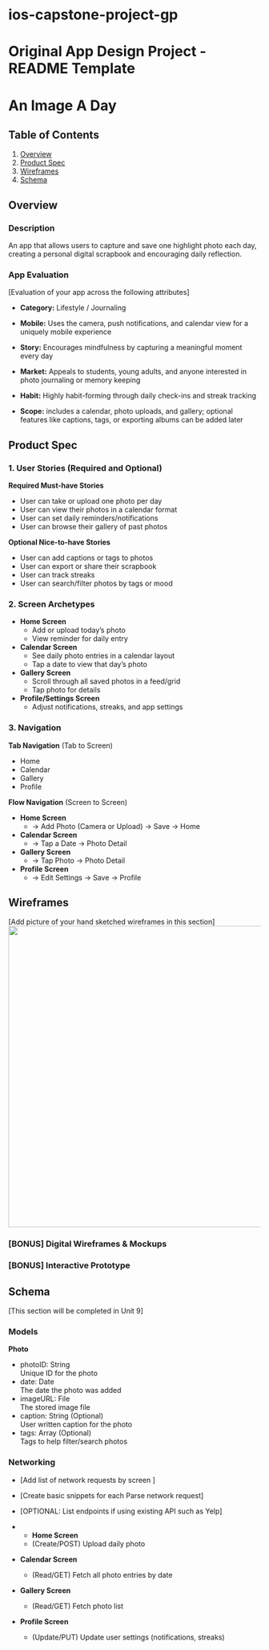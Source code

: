 # ios-capstone-project-gp
Original App Design Project - README Template
===

# An Image A Day

## Table of Contents

1. [Overview](#Overview)
2. [Product Spec](#Product-Spec)
3. [Wireframes](#Wireframes)
4. [Schema](#Schema)

## Overview

### Description
An app that allows users to capture and save one highlight photo each day, creating a personal digital scrapbook and encouraging daily reflection.

### App Evaluation

[Evaluation of your app across the following attributes]
- **Category:** Lifestyle / Journaling

- **Mobile:** Uses the camera, push notifications, and calendar view for a uniquely mobile experience

- **Story:** Encourages mindfulness by capturing a meaningful moment every day

- **Market:** Appeals to students, young adults, and anyone interested in photo journaling or memory keeping

- **Habit:** Highly habit-forming through daily check-ins and streak tracking

- **Scope:** includes a calendar, photo uploads, and gallery; optional features like captions, tags, or exporting albums can be added later


## Product Spec

### 1. User Stories (Required and Optional)

**Required Must-have Stories**

* User can take or upload one photo per day
* User can view their photos in a calendar format
* User can set daily reminders/notifications
* User can browse their gallery of past photos

**Optional Nice-to-have Stories**

* User can add captions or tags to photos
* User can export or share their scrapbook
* User can track streaks
* User can search/filter photos by tags or mood

### 2. Screen Archetypes
- **Home Screen**
  * Add or upload today’s photo
  * View reminder for daily entry
- **Calendar Screen**
  * See daily photo entries in a calendar layout
  * Tap a date to view that day’s photo
- **Gallery Screen**
  * Scroll through all saved photos in a feed/grid
  * Tap photo for details
- **Profile/Settings Screen**
  * Adjust notifications, streaks, and app settings

### 3. Navigation

**Tab Navigation** (Tab to Screen)

* Home
* Calendar
* Gallery
* Profile

**Flow Navigation** (Screen to Screen)

- **Home Screen**
  * → Add Photo (Camera or Upload) → Save → Home
- **Calendar Screen**
  * → Tap a Date → Photo Detail
- **Gallery Screen**
  * → Tap Photo → Photo Detail
- **Profile Screen**
  * → Edit Settings → Save → Profile

## Wireframes

[Add picture of your hand sketched wireframes in this section]
<img src="YOUR_WIREFRAME_IMAGE_URL" width=600>

### [BONUS] Digital Wireframes & Mockups

### [BONUS] Interactive Prototype

## Schema 

[This section will be completed in Unit 9]

### Models

**Photo**
- photoID: String  
  Unique ID for the photo  
- date: Date  
  The date the photo was added  
- imageURL: File  
  The stored image file  
- caption: String (Optional)  
  User written caption for the photo  
- tags: Array (Optional)  
  Tags to help filter/search photos  

### Networking

- [Add list of network requests by screen ]
- [Create basic snippets for each Parse network request]
- [OPTIONAL: List endpoints if using existing API such as Yelp]

- - **Home Screen**
  * (Create/POST) Upload daily photo
- **Calendar Screen**
  * (Read/GET) Fetch all photo entries by date
- **Gallery Screen**
  * (Read/GET) Fetch photo list
- **Profile Screen**
  * (Update/PUT) Update user settings (notifications, streaks)
